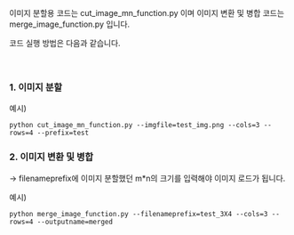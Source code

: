 이미지 분할용 코드는 cut_image_mn_function.py 이며 
이미지 변환 및 병합 코드는 merge_image_function.py 입니다.

코드 실행 방법은 다음과 같습니다.</br></br></br>



### 1. 이미지 분할
예시)

```python cut_image_mn_function.py --imgfile=test_img.png --cols=3 --rows=4 --prefix=test```




### 2. 이미지 변환 및 병합
-> filenameprefix에 이미지 분할했던 m*n의 크기를 입력해야 이미지 로드가 됩니다.

예시)

```python merge_image_function.py --filenameprefix=test_3X4 --cols=3 --rows=4 --outputname=merged```
